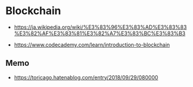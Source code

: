 # Blockchain
- https://ja.wikipedia.org/wiki/%E3%83%96%E3%83%AD%E3%83%83%E3%82%AF%E3%83%81%E3%82%A7%E3%83%BC%E3%83%B3

- https://www.codecademy.com/learn/introduction-to-blockchain

## Memo
- https://toricago.hatenablog.com/entry/2018/09/29/080000
